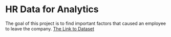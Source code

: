 # HR Data for Analytics

The goal of this project is to find important factors that caused an employee to leave the company.
[The Link to Dataset](https://www.kaggle.com/datasets/jacksonchou/hr-data-for-analytics?datasetId=236694&sortBy=voteCount)
